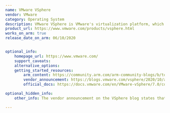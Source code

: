 ```yaml
---
name: VMware VSphere
vendor: VMware
category: Operating System
description: VMware VSphere is VMware's virtualization platform, which transforms data centers into aggregated computing infrastructures that include CPU, storage, and networking resources.
product_url: https://www.vmware.com/products/vsphere.html
works_on_arm: true
release_date_on_arm: 06/10/2020


optional_info:
    homepage_url: https://www.vmware.com/
    support_caveats:
    alternative_options:
    getting_started_resources:
        arm_content: https://community.arm.com/arm-community-blogs/b/tools-software-ides-blog/posts/vmware-and-arm-at-the-edge
        vendor_announcement: https://blogs.vmware.com/vsphere/2020/10/announcing-the-esxi-arm-fling.html
        official_docs: https://docs.vmware.com/en/VMware-vSphere/7.0/com.vmware.esxi.install.doc/GUID-A71D7F56-6F47-43AB-9C4E-BAA89310F295.html

optional_hidden_info:
    other_info: The vendor announcement on the VSphere blog states that ESXi now supports Linux/Arm64, whereas ESXi is a core component of VSphere.

---
```

